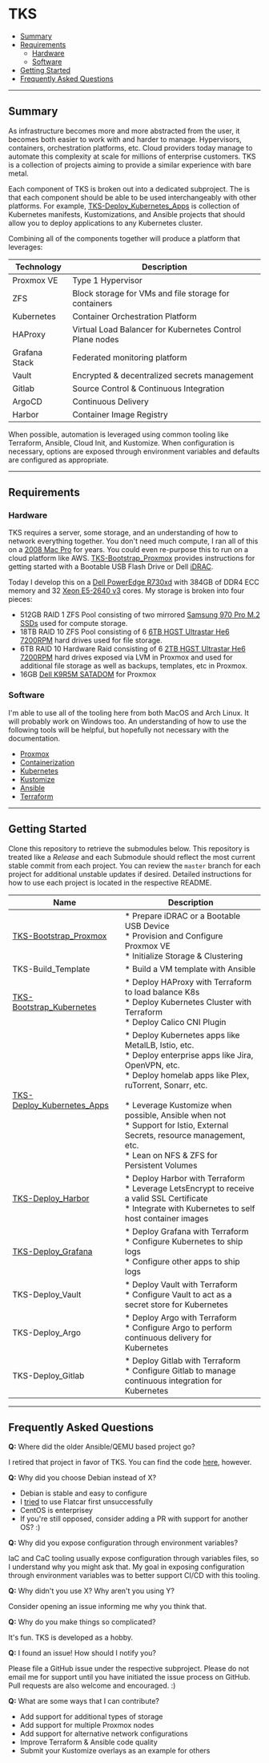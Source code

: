 # TKS

* [Summary](#Summary)
* [Requirements](#Requirements)
  * [Hardware](#Hardware)
  * [Software](#Software)
* [Getting Started](#Gettined-Started)
* [Frequently Asked Questions](#Frequently-Asked-Questions)
<hr>

## Summary

As infrastructure becomes more and more abstracted from the user, it becomes both easier to work with and harder to manage. Hypervisors, containers, orchestration platforms, etc. Cloud providers today manage to automate this complexity at scale for millions of enterprise customers.  TKS is a collection of projects aiming to provide a similar experience with bare metal.

Each component of TKS is broken out into a dedicated subproject. The is that each component should be able to be used interchangeably with other platforms. For example, [TKS-Deploy_Kubernetes_Apps](https://github.com/zimmertr/TKS-Deploy_Kubernetes_Apps) is collection of Kubernetes manifests, Kustomizations, and Ansible projects that should allow you to deploy applications to any Kubernetes cluster.   

Combining all of the components together will produce a platform that leverages:

| Technology    | Description                                              |
| ------------- | -------------------------------------------------------- |
| Proxmox VE    | Type 1 Hypervisor                                        |
| ZFS           | Block storage for VMs and file storage for containers    |
| Kubernetes    | Container Orchestration Platform                         |
| HAProxy       | Virtual Load Balancer for Kubernetes Control Plane nodes |
| Grafana Stack | Federated monitoring platform                            |
| Vault         | Encrypted & decentralized secrets management             |
| Gitlab        | Source Control & Continuous Integration                  |
| ArgoCD        | Continuous Delivery                                      |
| Harbor        | Container Image Registry                                 |

When possible, automation is leveraged using common tooling like Terraform, Ansible, Cloud Init, and Kustomize. When configuration is necessary, options are exposed through environment variables and defaults are configured as appropriate. 
<hr>

## Requirements

### Hardware

TKS requires a server, some storage, and an understanding of how to network everything together. You don't need much compute, I ran all of this on a [2008 Mac Pro](https://everymac.com/systems/apple/mac_pro/specs/mac-pro-eight-core-3.2-2008-specs.html) for years. You could even re-purpose this to run on a cloud platform like AWS. [TKS-Bootstrap_Proxmox](https://github.com/zimmertr/TKS-Bootstrap_Proxmox) provides instructions for getting started with a Bootable USB Flash Drive or Dell [iDRAC](https://en.wikipedia.org/wiki/Dell_DRAC). 

Today I develop this on a [Dell PowerEdge R730xd](https://www.dell.com/en-us/work/shop/cty/pdp/spd/poweredge-r730xd?) with 384GB of DDR4 ECC memory and 32 [Xeon E5-2640 v3](https://ark.intel.com/content/www/us/en/ark/products/83359/intel-xeon-processor-e5-2640-v3-20m-cache-2-60-ghz.html) cores. My storage is broken into four pieces: 

* 512GB RAID 1 ZFS Pool consisting of two mirrored [Samsung 970 Pro M.2 SSDs](https://www.samsung.com/semiconductor/minisite/ssd/product/consumer/970pro/) used for compute storage.
* 18TB RAID 10 ZFS Pool consisting of 6 [6TB HGST Ultrastar He6 7200RPM](https://www.amazon.com/gp/product/B00GTD3AR2/) hard drives used for file storage. 
* 6TB RAID 10 Hardware Raid consisting of 6 [2TB HGST Ultrastar He6 7200RPM](https://www.amazon.com/HGST-Ultrastar-7K3000-7200rpm-0F12455/dp/B004Q3QMA4) hard drives exposed via LVM in Proxmox and used for additional file storage as well as backups, templates, etc in Proxmox. 
* 16GB [Dell K9R5M SATADOM](https://www.dell.com/support/manuals/ae/en/aebsdt1/poweredge-r630/satadom%20techsheet_pub/installing-and-removing-satadom?guid=guid-c0fcfb66-a046-4fdf-9add-fcc9d511635d&lang=en-us) for Proxmox

### Software

I'm able to use all of the tooling here from both MacOS and Arch Linux. It will probably work on Windows too. An understanding of how to use the following tools will be helpful, but hopefully not necessary with the documentation.

* [Proxmox](https://www.proxmox.com/en/)
* [Containerization](https://en.wikipedia.org/wiki/OS-level_virtualization)
* [Kubernetes](https://en.wikipedia.org/wiki/Kubernetes)
* [Kustomize](https://kustomize.io/)
* [Ansible](https://www.ansible.com/)
* [Terraform](https://www.terraform.io/)
<hr>

## Getting Started

Clone this repository to retrieve the submodules below. This repository is treated like a *Release* and each Submodule should reflect the most current stable commit from each project. You can review the `master` branch for each project for additional unstable updates if desired. Detailed instructions for how to use each project is located in the respective README.

| Name                                                         | Description                                                  |
| ------------------------------------------------------------ | ------------------------------------------------------------ |
| [TKS-Bootstrap_Proxmox]( https://github.com/zimmertr/TKS-Bootstrap_Proxmox) | * Prepare iDRAC or a Bootable USB Device<br />* Provision and Configure Proxmox VE<br />* Initialize Storage & Clustering |
| TKS-Build_Template                                           | * Build a VM template with Ansible                           |
| [TKS-Bootstrap_Kubernetes](https://github.com/zimmertr/TKS-Bootstrap_Kubernetes) | * Deploy HAProxy with Terraform to load balance K8s<br />* Deploy Kubernetes Cluster with Terraform<br />* Deploy Calico CNI Plugin |
| [TKS-Deploy_Kubernetes_Apps](https://github.com/zimmertr/TKS-Deploy_Kubernetes_Apps) | * Deploy Kubernetes apps like MetalLB, Istio, etc.<br />* Deploy enterprise apps like Jira, OpenVPN, etc.<br />* Deploy homelab apps like Plex, ruTorrent, Sonarr, etc.<br /><br />* Leverage Kustomize when possible, Ansible when not<br />* Support for Istio, External Secrets, resource management, etc.<br />* Lean on NFS & ZFS for Persistent Volumes |
| [TKS-Deploy_Harbor](https://github.com/zimmertr/TKS-Deploy_Harbor) | * Deploy Harbor with Terraform<br />* Leverage LetsEncrypt to receive a valid SSL Certificate<br />* Integrate with Kubernetes to self host container images |
| [TKS-Deploy_Grafana](https://github.com/zimmertr/TKS-Deploy_Grafana) | * Deploy Grafana with Terraform<br />* Configure Kubernetes to ship logs<br />* Configure other apps to ship logs |
| TKS-Deploy_Vault                                             | * Deploy Vault with Terraform<br />* Configure Vault to act as a secret store for Kubernetes |
| TKS-Deploy_Argo                                              | * Deploy Argo with Terraform<br />* Configure Argo to perform continuous delivery for Kubernetes |
| TKS-Deploy_Gitlab                                            | * Deploy Gitlab with Terraform<br />* Configure Gitlab to manage continuous integration for Kubernetes |
<hr>


## Frequently Asked Questions

**Q:** Where did the older Ansible/QEMU based project go?

I retired that project in favor of TKS. You can find the code [here](https://github.com/zimmertr/Bootstrap-Kubernetes-with-QEMU), however. 

**Q:** Why did you choose Debian instead of X?

* Debian is stable and easy to configure
* I [tried](https://github.com/Telmate/terraform-provider-proxmox/issues/208#issuecomment-703230173) to use Flatcar first unsuccessfully
* CentOS is enterprisey
* If you're still opposed, consider adding a PR with support for another OS? :) 

**Q:** Why did you expose configuration through environment variables?

IaC and CaC tooling usually expose configuration through variables files, so I understand why you might ask that. My goal in exposing configuration through environment variables was to better support CI/CD with this tooling. 

**Q:** Why didn't you use X? Why aren't you using Y?

Consider opening an issue informing me why you think that.

**Q:** Why do you make things so complicated?

It's fun. TKS is developed as a hobby. 

**Q:** I found an issue! How should I notify you?

Please file a GitHub issue under the respective subproject. Please do not email me for support until you have initiated the issue process on GitHub. Pull requests are also welcome and encouraged. :) 

**Q:** What are some ways that I can contribute?

- Add support for additional types of storage
- Add support for multiple Proxmox nodes
- Add support for alternative network configurations
- Improve Terraform & Ansible code quality
- Submit your Kustomize overlays as an example for others

